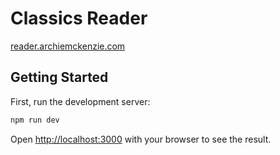 # Classics Reader

<a href='https://reader.archiemckenzie.com'>reader.archiemckenzie.com</a>

## Getting Started

First, run the development server:

```bash
npm run dev
```

Open [http://localhost:3000](http://localhost:3000) with your browser to see the result.
